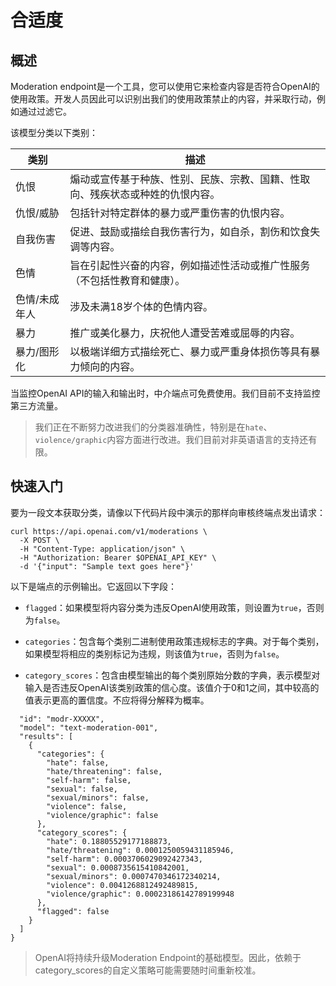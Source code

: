 # 合适度

## 概述

Moderation endpoint是一个工具，您可以使用它来检查内容是否符合OpenAI的使用政策。开发人员因此可以识别出我们的使用政策禁止的内容，并采取行动，例如通过过滤它。

该模型分类以下类别：

类别  |  描述
--|--
仇恨   |煽动或宣传基于种族、性别、民族、宗教、国籍、性取向、残疾状态或种姓的仇恨内容。
仇恨/威胁  | 包括针对特定群体的暴力或严重伤害的仇恨内容。
自我伤害 |   促进、鼓励或描绘自我伤害行为，如自杀，割伤和饮食失调等内容。
色情  | 旨在引起性兴奋的内容，例如描述性活动或推广性服务（不包括性教育和健康）。
色情/未成年人 |   涉及未满18岁个体的色情内容。
暴力 |   推广或美化暴力，庆祝他人遭受苦难或屈辱的内容。
暴力/图形化   |  以极端详细方式描绘死亡、暴力或严重身体损伤等具有暴力倾向的内容。

当监控OpenAI API的输入和输出时，中介端点可免费使用。我们目前不支持监控第三方流量。

>我们正在不断努力改进我们的分类器准确性，特别是在`hate`、`violence/graphic`内容方面进行改进。我们目前对非英语语言的支持还有限。

## 快速入门

要为一段文本获取分类，请像以下代码片段中演示的那样向审核终端点发出请求：

```
curl https://api.openai.com/v1/moderations \
  -X POST \
  -H "Content-Type: application/json" \
  -H "Authorization: Bearer $OPENAI_API_KEY" \
  -d '{"input": "Sample text goes here"}'
  ```

  以下是端点的示例输出。它返回以下字段：

- `flagged`：如果模型将内容分类为违反OpenAI使用政策，则设置为`true`，否则为`false`。

- `categories`：包含每个类别二进制使用政策违规标志的字典。对于每个类别，如果模型将相应的类别标记为违规，则该值为`true`，否则为`false`。

- `category_scores`：包含由模型输出的每个类别原始分数的字典，表示模型对输入是否违反OpenAI该类别政策的信心度。该值介于0和1之间，其中较高的值表示更高的置信度。不应将得分解释为概率。

```{
  "id": "modr-XXXXX",
  "model": "text-moderation-001",
  "results": [
    {
      "categories": {
        "hate": false,
        "hate/threatening": false,
        "self-harm": false,
        "sexual": false,
        "sexual/minors": false,
        "violence": false,
        "violence/graphic": false
      },
      "category_scores": {
        "hate": 0.18805529177188873,
        "hate/threatening": 0.0001250059431185946,
        "self-harm": 0.0003706029092427343,
        "sexual": 0.0008735615410842001,
        "sexual/minors": 0.0007470346172340214,
        "violence": 0.0041268812492489815,
        "violence/graphic": 0.00023186142789199948
      },
      "flagged": false
    }
  ]
}
```

>OpenAI将持续升级Moderation Endpoint的基础模型。因此，依赖于category_scores的自定义策略可能需要随时间重新校准。
